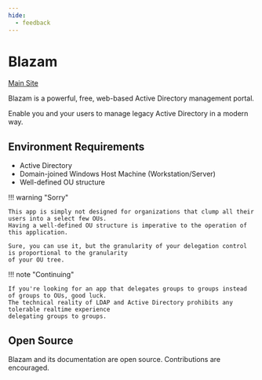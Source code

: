 ```yaml
---
hide:
  - feedback
---
```

# Blazam

[Main Site](https://blazam.org)

Blazam is a powerful, free, web-based Active Directory management portal.

Enable you and your users to manage legacy Active Directory in a modern way.

## Environment Requirements
* Active Directory
* Domain-joined Windows Host Machine (Workstation/Server)
* Well-defined OU structure

!!! warning "Sorry"

    This app is simply not designed for organizations that clump all their users into a select few OUs. 
    Having a well-defined OU structure is imperative to the operation of this application.

    Sure, you can use it, but the granularity of your delegation control is proportional to the granularity
    of your OU tree.

!!! note "Continuing"

    If you're looking for an app that delegates groups to groups instead of groups to OUs, good luck.
    The technical reality of LDAP and Active Directory prohibits any tolerable realtime experience
    delegating groups to groups.
## Open Source
Blazam and its documentation are open source. Contributions are encouraged.
